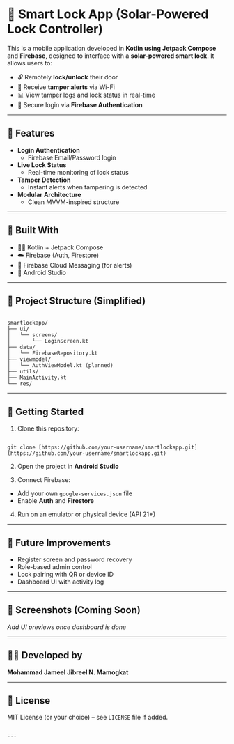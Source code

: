 
# 🔐 Smart Lock App (Solar-Powered Lock Controller)

This is a mobile application developed in **Kotlin using Jetpack Compose** and **Firebase**, designed to interface with a **solar-powered smart lock**. It allows users to:

- 🔓 Remotely **lock/unlock** their door
- 🚨 Receive **tamper alerts** via Wi-Fi
- 📊 View tamper logs and lock status in real-time
- 🔐 Secure login via **Firebase Authentication**

---

## 📱 Features

- **Login Authentication**
  - Firebase Email/Password login
- **Live Lock Status**
  - Real-time monitoring of lock status
- **Tamper Detection**
  - Instant alerts when tampering is detected
- **Modular Architecture**
  - Clean MVVM-inspired structure

---

## 🧰 Built With

- 🧑‍💻 Kotlin + Jetpack Compose
- ☁️ Firebase (Auth, Firestore)
- 🔔 Firebase Cloud Messaging (for alerts)
- 📱 Android Studio

---

## 📁 Project Structure (Simplified)

```

smartlockapp/
├── ui/
│   └── screens/
│       └── LoginScreen.kt
├── data/
│   └── FirebaseRepository.kt
├── viewmodel/
│   └── AuthViewModel.kt (planned)
├── utils/
├── MainActivity.kt
└── res/

```

---

## 🚀 Getting Started

1. Clone this repository:
```

git clone [https://github.com/your-username/smartlockapp.git](https://github.com/your-username/smartlockapp.git)

```

2. Open the project in **Android Studio**

3. Connect Firebase:
- Add your own `google-services.json` file
- Enable **Auth** and **Firestore**

4. Run on an emulator or physical device (API 21+)

---

## 📌 Future Improvements

- Register screen and password recovery
- Role-based admin control
- Lock pairing with QR or device ID
- Dashboard UI with activity log

---

## 📸 Screenshots (Coming Soon)
_Add UI previews once dashboard is done_

---

## 👨‍💻 Developed by
**Mohammad Jameel Jibreel N. Mamogkat**

---

## 📜 License

MIT License (or your choice) – see `LICENSE` file if added.
```

---
